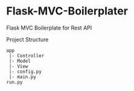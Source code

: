 # Flask-MVC-Boilerplater
Flask MVC Boilerplate for Rest API

Project Structure
```
app
 |- Controller 
 |- Model
 |- View
 |- config.py
 |- main.py
run.py